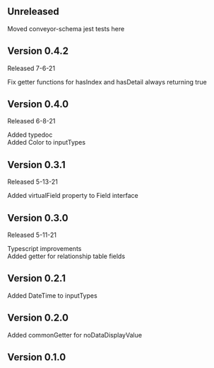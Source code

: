 ## Unreleased
Moved conveyor-schema jest tests here

## Version 0.4.2

Released 7-6-21

Fix getter functions for hasIndex and hasDetail always returning true

## Version 0.4.0

Released 6-8-21

Added typedoc \
Added Color to inputTypes

## Version 0.3.1

Released 5-13-21

Added virtualField property to Field interface

## Version 0.3.0

Released 5-11-21

Typescript improvements \
Added getter for relationship table fields

## Version 0.2.1

Added DateTime to inputTypes

## Version 0.2.0

Added commonGetter for noDataDisplayValue

## Version 0.1.0
